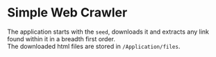 
# Simple Web Crawler
The application starts with the `seed`,
downloads it and extracts any link found within it in a breadth first order.  
The downloaded html files are stored in `/Application/files`.  
